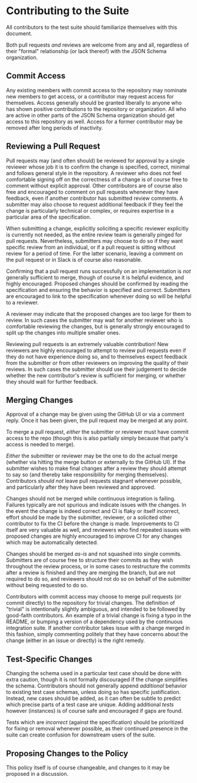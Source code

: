 # Contributing to the Suite

All contributors to the test suite should familiarize themselves with this document.

Both pull requests *and* reviews are welcome from any and all, regardless of their "formal" relationship (or lack thereof) with the JSON Schema organization.

## Commit Access

Any existing members with commit access to the repository may nominate new members to get access, or a contributor may request access for themselves.
Access generally should be granted liberally to anyone who has shown positive contributions to the repository or organization.
All who are active in other parts of the JSON Schema organization should get access to this repository as well.
Access for a former contributor may be removed after long periods of inactivity.

## Reviewing a Pull Request

Pull requests may (and often should) be reviewed for approval by a single reviewer whose job it is to confirm the change is specified, correct, minimal and follows general style in the repository.
A reviewer who does not feel comfortable signing off on the correctness of a change is of course free to comment without explicit approval.
Other contributors are of course also free and encouraged to comment on pull requests whenever they have feedback, even if another contributor has submitted review comments.
A submitter may also choose to request additional feedback if they feel the change is particularly technical or complex, or requires expertise in a particular area of the specification.

When submitting a change, explicitly soliciting a specific reviewer explicitly is currently not needed, as the entire review team is generally pinged for pull requests.
Nevertheless, submitters may choose to do so if they want specific review from an individual, or if a pull request is sitting without review for a period of time.
For the latter scenario, leaving a comment on the pull request or in Slack is of course also reasonable.

Confirming that a pull request runs successfully on an implementation is *not* generally sufficient to merge, though of course it is helpful evidence, and highly encouraged.
Proposed changes should be confirmed by reading the specification and ensuring the behavior is specified and correct.
Submitters are encouraged to link to the specification whenever doing so will be helpful to a reviewer.

A reviewer may indicate that the proposed changes are too large for them to review.
In such cases the submitter may wait for another reviewer who is comfortable reviewing the changes, but is generally strongly encouraged to split up the changes into multiple smaller ones.

Reviewing pull requests is an extremely valuable contribution!
New reviewers are highly encouraged to attempt to review pull requests even if they do not have experience doing so, and to themselves expect feedback from the submitter or from other reviewers on improving the quality of their reviews.
In such cases the submitter should use their judgement to decide whether the new contributor's review is sufficient for merging, or whether they should wait for further feedback.

## Merging Changes

Approval of a change may be given using the GitHub UI or via a comment reply.
Once it has been given, the pull request may be merged at any point.

To merge a pull request, *either* the submitter or reviewer must have commit access to the repo (though this is also partially simply because that party's access is needed to merge).

*Either* the submitter or reviewer may be the one to do the actual merge (whether via hitting the merge button or externally to the GitHub UI).
If the submitter wishes to make final changes after a review they should attempt to say so (and thereby take responsibility for merging themselves).
Contributors *should not* leave pull requests stagnant whenever possible, and particularly after they have been reviewed and approved.

Changes should not be merged while continuous integration is failing.
Failures typically are not spurious and indicate issues with the changes.
In the event the change is indeed correct and CI is flaky or itself incorrect, effort should be made by the submitter, reviewer, or a solicited other contributor to fix the CI before the change is made.
Improvements to CI itself are very valuable as well, and reviewers who find repeated issues with proposed changes are highly encouraged to improve CI for any changes which may be automatically detected.

Changes should be merged *as-is* and not squashed into single commits.
Submitters are of course free to structure their commits as they wish throughout the review process, or in some cases to restructure the commits after a review is finished and they are merging the branch, but are not required to do so, and reviewers should not do so on behalf of the submitter without being requested to do so.

Contributors with commit access may choose to merge pull requests (or commit directly) to the repository for trivial changes.
The definition of "trivial" is intentionally slightly ambiguous, and intended to be followed by good-faith contributors.
An example of a trivial change is fixing a typo in the README, or bumping a version of a dependency used by the continuous integration suite.
If another contributor takes issue with a change merged in this fashion, simply commenting politely that they have concerns about the change (either in an issue or directly) is the right remedy.

## Test-Specific Changes

Changing the schema used in a particular test case should be done with extra caution, though it is not formally discouraged if the change simplifies the schema.
Contributors should not generally append *additional* behavior to existing test case schemas, unless doing so has specific justification.
Instead, new cases should be added, as it can often be subtle to predict which precise parts of a test case are unique.
Adding additional *tests* however (instances) is of course safe and encouraged if gaps are found.

Tests which are *incorrect* (against the specification) should be prioritized for fixing or removal whenever possible, as their continued presence in the suite can create confusion for downstream users of the suite.

## Proposing Changes to the Policy

This policy itself is of course changeable, and changes to it may be proposed in a discussion.

